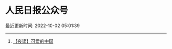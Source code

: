 # 人民日报公众号

最近更新时间: 2022-10-02 05:01:39

--- 
1. [【夜读】可爱的中国](https://mp.weixin.qq.com/s/wOdGElQ-eNSaYbx05inuMA) 
